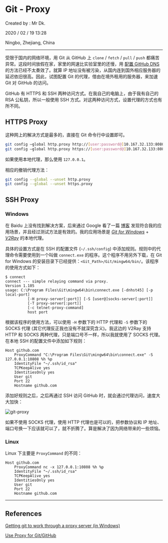 # Git - Proxy

Created by : Mr Dk.

2020 / 02 / 19 13:28

Ningbo, Zhejiang, China

---

受限于国内的网络环境，用 Git 从 GitHub 上 `clone` / `fetch` / `pull` / `push` 都痛苦异常。这段时间放假在家，家里的网速比实验室里的还慢，用 [配置 GitHub DNS](../Network/Network%20GitHub%20Accelerating.md) 的方法已经不太奏效了。就算 IP 地址没有被污染，从国内连到国外相应服务器的延迟依旧很高。因此，试图配置 Git 的代理，借由在境外租用的服务器，来加速 Git 对 GitHub 的访问。

GitHub 有 HTTPS 和 SSH 两种访问方式。在我自己的电脑上，由于我有自己的 RSA 公私钥，所以一般使用 SSH 方式。对这两种访问方式，设置代理的方式也有所不同。

## HTTPS Proxy

这种网上的解决方式是最多的，直接在 Git 命令行中设置即可。

```bash
git config –global http.proxy http://[user:password@]10.167.32.133:8080
git config –global http.proxy https://[user:password@]10.167.32.133:8080
```

如果使用本地代理，那么使用 `127.0.0.1`。

相应的撤销代理方法：

```bash
git config --global --unset http.proxy
git config --global --unset https.proxy
```

## SSH Proxy

### Windows

在 Baidu 上没有找到解决方案，后来通过 Google 看了一篇 [博客](https://communary.net/2017/01/12/getting-git-to-work-through-a-proxy-server-in-windows/) 发现符合我的应用场景，并且经过测试方法是有效的。我的应用场景是 [_Git for Windows_](https://gitforwindows.org/) + [_V2Ray_](https://github.com/2dust/v2rayN) 的本地代理。

具体的设置方式是在 SSH 的配置文件 (`~/.ssh/config`) 中添加规则。规则中的代理命令需要使用到一个叫做 `connect.exe` 的程序。这个程序不用另外下载，在 Git for Windows 的安装目录下已经提供：`<Git_Path>/Git/mingw64/bin/`。该程序的使用方式如下：

```shell
$ connect
connect --- simple relaying command via proxy.
Version 1.105
usage: C:\Program Files\Git\mingw64\bin\connect.exe [-dnhst45] [-p local-port]
          [-H proxy-server[:port]] [-S [user@]socks-server[:port]]
          [-T proxy-server[:port]]
          [-c telnet-proxy-command]
          host port
```

根据该程序的使用方法，可以使用 `-H` 参数下的 HTTP 代理和 `-S` 参数下的 SOCKS 代理 (其它代理反正我也没有不就深究含义)。我这边的 V2Ray 支持 HTTP 和 SOCKS 两种代理，只是端口号不一样，所以我就使用了 SOCKS 代理。在本地 SSH 的配置文件中添加如下规则：

```ssh
Host github.com
    ProxyCommand "C:\Program Files\Git\mingw64\bin\connect.exe" -S 127.0.0.1:10808 %h %p
    IdentityFile "~/.ssh/id_rsa"
    TCPKeepAlive yes
    IdentitiesOnly yes
    User git
    Port 22
    Hostname github.com
```

添加好规则之后，之后再通过 SSH 访问 GitHub 时，就会通过代理访问，速度大大加快：

![git-proxy](../img/git-proxy.png)

如果不使用 SOCKS 代理，使用 HTTP 代理也是可以的，把参数协议和 IP 地址、端口号换一下应该就可以了，就不折腾了。算是解决了因为网络带来的一些烦恼。

### Linux

Linux 下主要是 `ProxyCommand` 的不同：

```ssh
Host github.com
    ProxyCommand nc -x 127.0.0.1:10808 %h %p
    IdentityFile "~/.ssh/id_rsa"
    TCPKeepAlive yes
    IdentitiesOnly yes
    User git
    Port 22
    Hostname github.com
```

---

## References

[Getting git to work through a proxy server (in Windows)](https://communary.net/2017/01/12/getting-git-to-work-through-a-proxy-server-in-windows/)

[Use Proxy for Git/GitHub](https://gist.github.com/coin8086/7228b177221f6db913933021ac33bb92)
